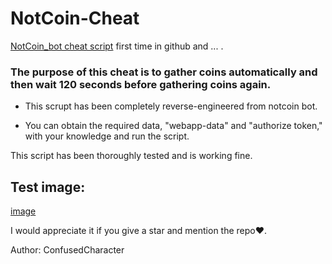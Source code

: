 # NotCoin-Cheat
[NotCoin_bot cheat script](https://t.me/notcoin_bot) first time in github and ... .

### The purpose of this cheat is to gather coins automatically and then wait 120 seconds before gathering coins again. 

* This scrupt has been completely reverse-engineered from notcoin bot.

* You can obtain the required data, "webapp-data" and "authorize token," with your knowledge and run the script.

This script has been thoroughly tested and is working fine.
## Test image:

[image](!https://raw.githubusercontent.com/ConfusedCharacter/NotCoin-Cheat/main/test-image.png)

I would appreciate it if you give a star and mention the repo❤️.

Author: ConfusedCharacter
